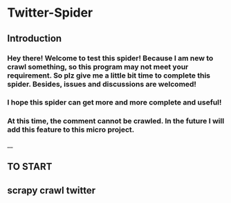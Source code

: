 # Twitter-Spider

## Introduction  

### Hey there! Welcome to test this spider! Because I am new to crawl something, so this program may not meet your requirement. So plz give me a little bit time to complete this spider. Besides, issues and discussions are welcomed!
### I hope this spider can get more and more complete and useful!  
### At this time, the comment cannot be crawled. In the future I will add this feature to this micro project.
__
## TO START  

## scrapy crawl twitter  
